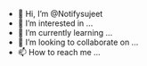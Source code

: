 - 👋 Hi, I’m @Notifysujeet
- 👀 I’m interested in ...
- 🌱 I’m currently learning ...
- 💞️ I’m looking to collaborate on ...
- 📫 How to reach me ...

<!---
Notifysujeet/Notifysujeet is a ✨ special ✨ repository because its `README.md` (this file) appears on your GitHub profile.
You can click the Preview link to take a look at your changes.
--->
